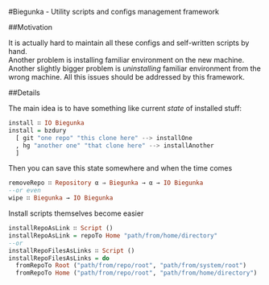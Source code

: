 #Biegunka - Utility scripts and configs management framework

##Motivation

It is actually hard to maintain all these configs and self-written scripts by hand.  
Another problem is installing familiar environment on the new machine.  
Another slightly bigger problem is _uninstalling_ familiar environment from the wrong machine.
All this issues should be addressed by this framework.

##Details

The main idea is to have something like current _state_ of installed stuff:

```haskell
install ∷ IO Biegunka
install = bzdury
  [ git "one repo" "this clone here" --> installOne
  , hg "another one" "that clone here" --> installAnother
  ]
```

Then you can save this state somewhere and when the time comes

```haskell
removeRepo ∷ Repository α ⇒ Biegunka → α → IO Biegunka
--or even
wipe ∷ Biegunka → IO Biegunka
```

Install scripts themselves become easier

```haskell
installRepoAsLink ∷ Script ()
installRepoAsLink = repoTo Home "path/from/home/directory"
--or
installRepoFilesAsLinks ∷ Script ()
installRepoFilesAsLinks = do
  fromRepoTo Root ("path/from/repo/root", "path/from/system/root")
  fromRepoTo Home ("path/from/repo/root", "path/from/home/directory")
```
